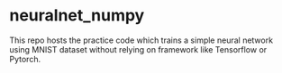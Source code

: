 # neuralnet_numpy
This repo hosts the practice code which trains a simple neural network using MNIST dataset without relying on framework like Tensorflow or Pytorch.
